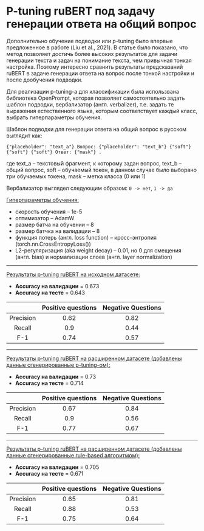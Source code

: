 # P-tuning ruBERT под задачу генерации ответа на общий вопрос


Дополнительно обучение подводки или p-tuning было впервые предложенное в работе (Liu et al., 2021). В статье было показано, что метод позволяет достичь более высоких результатов для задачи генерации текста и задач на понимание текста, чем привычная тонкая настройка. Поэтому интересно сравнить результаты предсказаний ruBERT в задаче генерации ответа на вопрос после тонкой настройки и после дообучения подводки.  

Для реализации p-tuning-а для классификации была использвана библиотека OpenPrompt, которая позволяет самостоятельно задать шаблон подводки, вербализатор (англ. verbalizer), т.е. задать те выражения естественного языка, которым соответствует каждый класс, выбрать гиперпараметры обучения. 

Шаблон подводки для генерации ответа на общий вопрос в русском выглядит как: 

`{"placeholder": "text_a"} Вопрос: {"placeholder": "text_b"} {"soft"} {"soft"} {"soft"} Ответ: {"mask"} .`

где text_a – текстовый фрагмент, к которому задан вопрос, text_b – общий вопрос, soft – обучаемый токен, в данном случае было выборано три обучаемых токена, mask – метка класса (0 или 1)
    
Вербализатор выглядел следующим образом: 
`0 -> нет`, `1 -> да`

<ins>Гиперпараметры обучения:</ins> 
* скорость обучения – 1e-5
* оптимизатор – AdamW
* размер батча на обучении – 8
* размер батчка на валидации – 8
* функция потерь (англ. loss function) – кросс-энтропия (torch.nn.CrossEntropyLoss())
* L2-регуляризация (aka weight decay) – 0.01, но 0 для смещения (англ. bias) и нормализации слоев (англ. layer normalization)

---

<ins>Результаты p-tuning ruBERT на исходном датасете:</ins>
* **Accuracy на валидации** = 0.673
* **Accuracy на тесте** = 0.643

|   | **Positive questions**  | **Negative Questions** |
|:-------------:|:-------------:|:-------------:
|Precision| 0.62 |  0.82 |
|Recall| 0.9  | 0.44 |
|F-1| 0.74 |  0.57 |

---

<ins>Результаты p-tuning ruBERT на расширенном датасете (добавлены данные сгенерированные p-tuning-ом):</ins>
* **Accuracy на валидации** = 0.73
* **Accuracy на тесте** = 0.714

|   | **Positive questions**  | **Negative Questions** |
|:-------------:|:-------------:|:-------------:
|Precision| 0.67  | 0.84  |
|Recall| 0.9  | 0.56 |
|F-1|0.77  | 0.67  |

---

<ins>Результаты p-tuning ruBERT на расширенном датасете (добавлены данные сгенерированные rule-based алгоритмом):</ins>
* **Accuracy на валидации** = 0.705
* **Accuracy на тесте** = 0.671

|   | **Positive questions**  | **Negative Questions** |
|:-------------:|:-------------:|:-------------:
|Precision| 0.65  | 0.81  |
|Recall| 0.88  | 0.53 |
|F-1|0.75  | 0.64  |
